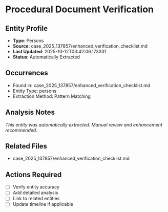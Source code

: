 # Procedural Document Verification

## Entity Profile
- **Type**: Persons
- **Source**: case_2025_137857/enhanced_verification_checklist.md
- **Last Updated**: 2025-10-12T03:42:06.173331
- **Status**: Automatically Extracted

## Occurrences
- Found in: case_2025_137857/enhanced_verification_checklist.md
- Entity Type: persons
- Extraction Method: Pattern Matching

## Analysis Notes
*This entity was automatically extracted. Manual review and enhancement recommended.*

## Related Files
- case_2025_137857/enhanced_verification_checklist.md

## Actions Required
- [ ] Verify entity accuracy
- [ ] Add detailed analysis
- [ ] Link to related entities
- [ ] Update timeline if applicable
